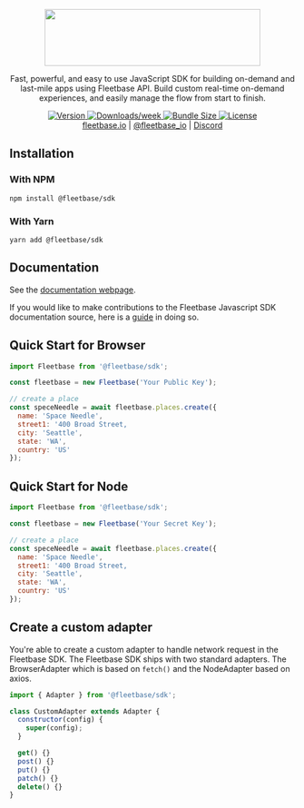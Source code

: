 <p align="center">
  <img src="https://flb-assets.s3.ap-southeast-1.amazonaws.com/static/fleetbase-logo-svg.svg" width="380" height="100" />
</p>
<p align="center">
Fast, powerful, and easy to use JavaScript SDK for building on-demand and last-mile apps using Fleetbase API.
Build custom real-time on-demand experiences, and easily manage the flow from start to finish.
</p>

<p align="center">
  <a href="https://www.npmjs.com/package/@fleetbase/sdk">
    <img src="https://img.shields.io/npm/v/@fleetbase/sdk" alt="Version" />
  </a>
  <a href="https://www.npmjs.com/package/@fleetbase/sdk">
    <img src="https://img.shields.io/npm/dw/@fleetbase/sdk" alt="Downloads/week" />
  </a>
  <a href="https://bundlephobia.com/package/@fleetbase/sdk@1.0.0">
    <img src="https://img.shields.io/bundlephobia/min/@fleetbase/sdk" alt="Bundle Size" />
  </a>
  <a href="https://github.com/fleetbase/fleetbase-js/blob/master/LICENSE.md">
    <img src="https://img.shields.io/github/license/fleetbase/fleetbase-js" alt="License" />
  </a>
  <br>
  <a href="https://fleetbase.io">fleetbase.io</a> | <a href="https://twitter.com/fleetbase_io">@fleetbase_io</a> | <a href="https://discord.gg/Q78hkXNK">Discord</a>
</p>

## Installation

### With NPM

`npm install @fleetbase/sdk`

### With Yarn

`yarn add @fleetbase/sdk`

## Documentation

See the [documentation webpage](https://fleetbase.io/docs).

If you would like to make contributions to the Fleetbase Javascript SDK documentation source, here is a [guide](https://github.com/fleetbase/fleetbase-js/blob/master/CONTRIBUTING.md) in doing so.

## Quick Start for Browser

```js
import Fleetbase from '@fleetbase/sdk';

const fleetbase = new Fleetbase('Your Public Key');

// create a place
const speceNeedle = await fleetbase.places.create({
  name: 'Space Needle',
  street1: '400 Broad Street,
  city: 'Seattle',
  state: 'WA',
  country: 'US'
});
```

## Quick Start for Node

```js
import Fleetbase from '@fleetbase/sdk';

const fleetbase = new Fleetbase('Your Secret Key');

// create a place
const speceNeedle = await fleetbase.places.create({
  name: 'Space Needle',
  street1: '400 Broad Street,
  city: 'Seattle',
  state: 'WA',
  country: 'US'
});
```

## Create a custom adapter

You're able to create a custom adapter to handle network request in the Fleetbase SDK. 
The Fleetbase SDK ships with two standard adapters. The BrowserAdapter which is based on `fetch()` and
the NodeAdapter based on axios.

```js
import { Adapter } from '@fleetbase/sdk';

class CustomAdapter extends Adapter {
  constructor(config) {
    super(config);
  }

  get() {}
  post() {}
  put() {}
  patch() {}
  delete() {}
}
```
